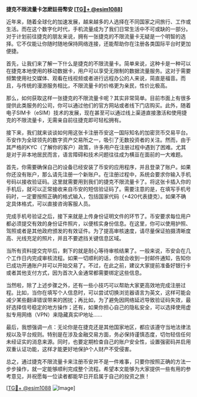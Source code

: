 **捷克不限流量卡怎麽註冊幣安 [[TG💪+ @esim1088](https://t.me/s/esim1088)]**

近年来，随着全球化的加速发展，越来越多的人选择在不同国家之间旅行、工作或生活。而在这个数字化时代，手机流量成为了我们日常生活中不可或缺的一部分。对于计划前往捷克的朋友来说，拥有一张捷克的不限流量卡无疑是一个明智的选择。它不仅能让你随时随地保持网络连接，还能帮助你在注册各类国际平台时更加便捷。

首先，让我们来了解一下什么是捷克的不限流量卡。简单来说，这种卡是一种可以在捷克本地使用的移动数据卡，用户可以享受无限制的数据流量服务。这对于需要频繁使用社交媒体、观看在线视频或者进行远程办公的人来说，简直是福音。而且，与传统的漫游服务相比，不限流量卡的价格更为亲民，性价比极高。

那么，如何获取这样一张捷克的不限流量卡呢？其实非常简单。目前市面上有很多提供此类服务的公司，你可以通过他们的官方网站或者线下门店购买。此外，随着电子SIM卡（eSIM）技术的发展，现在甚至可以通过线上渠道直接激活和使用捷克的不限流量卡，无需亲自前往捷克即可轻松拥有。

接下来，我们就来谈谈如何用这张卡注册币安这一国际知名的加密货币交易平台。币安作为全球领先的数字资产交易所之一，吸引了无数投资者的关注。然而，由于其严格的KYC（了解你的客户）政策，许多用户在注册过程中遇到了困难。尤其是对于非本地居民而言，语言障碍和技术问题往往成为横亘在面前的一大难题。

首先，你需要确保自己的设备已经安装了币安的应用程序，并且登录了账户。如果你还没有账户，那么请先注册一个新账户。在注册过程中，系统会要求你输入手机号码以接收验证码。这里就需要用到我们的捷克不限流量卡了。将这张卡插入你的手机后，就可以正常接收来自币安的短信验证码了。需要注意的是，在填写手机号码时，一定要按照正确的格式输入，包括国家代码（+420代表捷克）。如果不确定具体格式，可以直接咨询客服人员。

完成手机号验证之后，接下来就是上传身份证明文件的环节了。币安要求每位用户都必须提交有效的身份证件照片，以便核实身份信息。在这里，你可以使用护照、驾照或者是其他政府颁发的有效证件。为了提高审核速度，请尽量保证拍摄清晰度高、光线充足的照片，并且不要遮挡关键信息区域。

当所有资料提交完毕后，剩下的就是耐心等待审核结果了。一般来说，币安会在几个工作日内完成审核流程。如果一切顺利的话，你就会收到一封邮件通知，告知你已成功开通账户并可以开始交易了。不过，在此之前，建议大家提前准备好银行卡或者其他支付方式，因为首次入金通常都需要绑定这些信息。

当然啦，除了上述步骤之外，还有一些小技巧可以帮助大家更高效地完成注册过程。比如，当你在填写个人信息时，可以尝试切换浏览器语言为英文，这样可能会减少某些翻译错误带来的困扰；再比如，为了避免因网络延迟导致验证码失效，最好选择信号稳定的地方操作；还有，如果你担心自己的隐私安全，可以选择使用虚拟专用网络（VPN）来隐藏真实IP地址……

最后，我想强调一点：无论你是在捷克还是其他国家地区，都应该遵守当地法律法规以及平台规则。特别是在涉及金融交易方面，务必保持谨慎态度，切勿轻信任何未经证实的消息来源。同时，也要定期检查自己的账户安全性，设置强密码并启用双重认证功能，这样才能更好地保护个人财产不受侵害。

总之，通过捷克不限流量卡来注册币安并不是一件难事，只要你按照正确的方法一步步操作，就一定能够顺利完成整个流程。希望本文能够为大家提供一些有用的参考意见，并祝愿每一位读者都能早日开启属于自己的投资之旅！

[[TG💪+ @esim1088](https://t.me/s/esim1088) ![Image](https://i.postimg.cc/4NQfJmqS/Snipaste-2025-05-13-00-14-12.png)]
